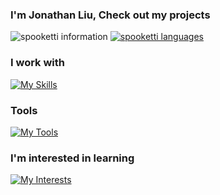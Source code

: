 ### I'm Jonathan Liu, Check out my projects
![spooketti information](https://github-readme-stats.vercel.app/api?username=spooketti&theme=dark&show_icons=true)
[![spooketti languages](https://github-readme-stats-git-masterrstaa-rickstaa.vercel.app/api/top-langs/?username=spooketti&theme=dark)](https://github.com/spooketti/github-readme-stats)
<!--
**spooketti/spooketti** is a ✨ _special_ ✨ repository because its `README.md` (this file) appears on your GitHub profile.

Here are some ideas to get you started:

- 🔭 I’m currently working on ...
- 🌱 I’m currently learning ...
- 👯 I’m looking to collaborate on ...
- 🤔 I’m looking for help with ...
- 💬 Ask me about ...
- 📫 How to reach me: ...
- 😄 Pronouns: ...
- ⚡ Fun fact: ...
-->
### I work with
[![My Skills](https://skillicons.dev/icons?i=js,html,css,python,java,bots,flask)](https://skillicons.dev)
### Tools
[![My Tools](https://skillicons.dev/icons?i=arduino,blender,firebase,git,ps,github,replit,vscode&perline=3)](https://skillicons.dev)
### I'm interested in learning
[![My Interests](https://skillicons.dev/icons?i=aws,c,cpp,cs,cloudflare,godot,linux,lua,nodejs,react,&perline=3)](https://skillicons.dev)
